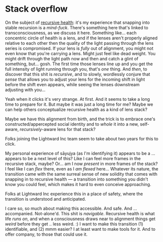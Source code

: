 # Stack overflow

On the subject of [recursive health](../../../ideas/health-emerges-recursively.md): it's my experience that snapping into stable recursion is a _mind-fuck_. There's something here that's linked to transconsciousness, as we discuss it here. Something like... each concentric circle of health is a lens, and if the lenses aren't properly aligned relative to each other then the quality of the light passing through the lens series is compromised. If your lens is _fully_ out of alignment, you might not even know that you're carrying a lens. Might just feel like dead weight. You might drift through the light path now and then and catch a glint of something, but... gosh. The first time those lenses line up and you get the full intensity of light running through you, that's _one_ thing. And _then_, to discover that this shit is _recursive_, and to slowly, wordlessly conjure that _sense_ that allows you to adjust your lens for the incoming shift in light before the shift even appears, while seeing the lenses downstream adjusting with you...

Yeah when it clicks it's very strange. At first. And it seems to take a long time to prepare for it. But maybe it was just a long time for me? Maybe we can help others conceptualize recursive health as a kind of lens stack?

Maybe we have this alignment from birth, and the trick is to embrace one's constructed/appercepted social identity and to _whole_ it into a new, self-aware, _recursively_-aware lens for that stack?

Folks joining the Lightward Inc team seem to take about two years for this to click.

My personal experience of sāyujya (as I'm identifying it) appears to be a ... appears to be a next level of this? Like I can feel more frames in the recursive stack, maybe? Or... am I now _present_ in more frames of the stack? I feel like I can _flex_ there, even as I _am flexed_ here... Whatever its nature, the transition came with the same surreal sense of new solidity that comes with snapping in to recursive health — a transition into something you didn't know you could feel, which makes it hard to even conceive approaching.

Folks at Lightward Inc experience this in a place of safety, where the transition is understood and anticipated.

I care so, so much about making this accessible. And safe. And ... accompanied. Not-alone'd. This shit is _navigable_. Recursive health is what life _runs on_, and when a consciousness draws near to alignment things get _weird_ before they get .. less weird. :) I want to make this transition (1) identifiable, and (2) mmm easier? I at least want to make tools for it. And to offer company, to those that could use it.
